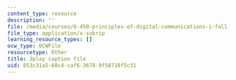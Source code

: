 ```yaml
---
content_type: resource
description: ''
file: /media/courses/6-450-principles-of-digital-communications-i-fall-2006/853c31a560c4caf636789f58718f5c31_8PScXRfu2po.srt
file_type: application/x-subrip
learning_resource_types: []
ocw_type: OCWFile
resourcetype: Other
title: 3play caption file
uid: 853c31a5-60c4-caf6-3678-9f58718f5c31
---
```

